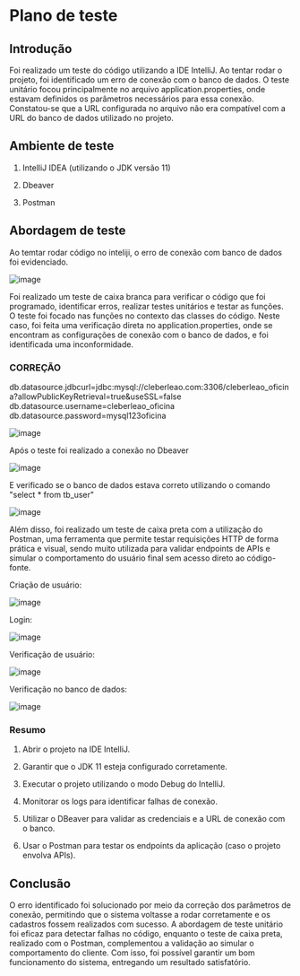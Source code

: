 # Plano de teste

## Introdução

Foi realizado um teste do código utilizando a IDE IntelliJ. Ao tentar rodar o projeto, foi identificado um erro de conexão com o banco de dados. O teste unitário focou principalmente no arquivo application.properties, onde estavam definidos os parâmetros necessários para essa conexão. Constatou-se que a URL configurada no arquivo não era compatível com a URL do banco de dados utilizado no projeto.

## Ambiente de teste

1. IntelliJ IDEA (utilizando o JDK versão 11)

2. Dbeaver

3. Postman

## Abordagem de teste

Ao temtar rodar código no inteliji, o erro de conexão com banco de dados foi evidenciado.

![image](https://github.com/user-attachments/assets/f1a9efd3-1d45-4cd1-ae14-5a237392c7dd)

Foi realizado um teste de caixa branca para verificar o código que foi programado, identificar erros, realizar testes unitários e testar as funções. O teste foi focado nas funções no contexto das classes do código. Neste caso, foi feita uma verificação direta no application.properties, onde se encontram as configurações de conexão com o banco de dados, e foi identificada uma inconformidade.

### CORREÇÃO

db.datasource.jdbcurl=jdbc:mysql://cleberleao.com:3306/cleberleao_oficina?allowPublicKeyRetrieval=true&useSSL=false
db.datasource.username=cleberleao_oficina
db.datasource.password=mysql123oficina

![image](https://github.com/user-attachments/assets/79a04fe4-5fa7-410d-823a-40b542d6d094)

Após o teste foi realizado a conexão no Dbeaver

![image](https://github.com/user-attachments/assets/3b085640-c28d-43a2-be1d-1600e8a31f4f)

E verificado se o banco de dados estava correto utilizando o comando "select * from tb_user"

![image](https://github.com/user-attachments/assets/ad702923-2248-4729-8142-696185ea3d8e)


Além disso, foi realizado um teste de caixa preta com a utilização do Postman, uma ferramenta que permite testar requisições HTTP de forma prática e visual, sendo muito utilizada para validar endpoints de APIs e simular o comportamento do usuário final sem acesso direto ao código-fonte.

Criação de usuário:

![image](https://github.com/user-attachments/assets/ad86090e-51ee-4985-9558-ed203bae9298)

Login:

![image](https://github.com/user-attachments/assets/d14015a2-7e0a-4511-afeb-1975c90f48a0)

Verificação de usuário:

![image](https://github.com/user-attachments/assets/64811566-bca1-44d3-9e66-85a5d0d3ba77)

Verificação no banco de dados:

![image](https://github.com/user-attachments/assets/d0dfe501-44d1-4515-84f1-f1bf3d3077e9)

### Resumo

1. Abrir o projeto na IDE IntelliJ.

2. Garantir que o JDK 11 esteja configurado corretamente.

3. Executar o projeto utilizando o modo Debug do IntelliJ.

4. Monitorar os logs para identificar falhas de conexão.

5. Utilizar o DBeaver para validar as credenciais e a URL de conexão com o banco.

6. Usar o Postman para testar os endpoints da aplicação (caso o projeto envolva APIs).


## Conclusão

O erro identificado foi solucionado por meio da correção dos parâmetros de conexão, permitindo que o sistema voltasse a rodar corretamente e os cadastros fossem realizados com sucesso. A abordagem de teste unitário foi eficaz para detectar falhas no código, enquanto o teste de caixa preta, realizado com o Postman, complementou a validação ao simular o comportamento do cliente. Com isso, foi possível garantir um bom funcionamento do sistema, entregando um resultado satisfatório.


